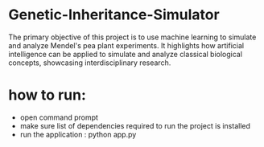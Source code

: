 # Genetic-Inheritance-Simulator
The primary objective of this project is to use machine learning to simulate and analyze Mendel's pea plant experiments. It highlights how artificial intelligence can be applied to simulate and analyze classical biological concepts, showcasing interdisciplinary research.


# how to run:
  - open command prompt
  - make sure list of dependencies required to run the project is installed
  - run the application : python app.py
